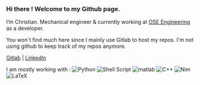 ### Hi there ! Welcome to my Github page. 

I’m Christian. Mechanical engineer & currently working at [OSE Engineering](http://ose-engineering.fr/) as a developer.  

You won´t find much here since I mainly use Gitlab to host my repos. I'm not using github to keep track of my repos anymore.

[Gitlab](https://gitlab.com/christianhiricoiu) | 
[LinkedIn](https://www.linkedin.com/in/christianhiricoiu27/)


I am mostly working with : 
<img alt="Python"       src="https://img.shields.io/badge/python-%2314354C.svg?style=for-the-badge&logo=python&logoColor=white"/>
<img alt="Shell Script" src="https://img.shields.io/badge/shell_script-%23121011.svg?style=for-the-badge&logo=gnu-bash&logoColor=white"/>
<img alt="matlab"       src="https://img.shields.io/badge/matlab-orange.svg?style=for-the-badge&logo=octave&logoColor=white"/>
<img alt="C++"          src="https://img.shields.io/badge/C++-%2300599C.svg?style=for-the-badge&logo=c%2B%2B&logoColor=white"/>
<img alt="Nim"          src="https://img.shields.io/badge/nim-gold.svg?style=for-the-badge&logo=nim&logoColor=black"/>
<img alt="LaTeX"        src="https://img.shields.io/badge/latex-%23008080.svg?style=for-the-badge&logo=latex&logoColor=white"/>

